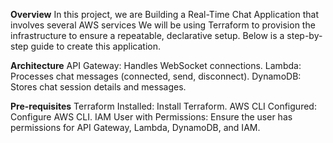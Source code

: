 **Overview**
In this project, we are Building a Real-Time Chat Application that involves several AWS services
We will be using Terraform to provision the infrastructure to ensure a repeatable, declarative setup. 
Below is a step-by-step guide to create this application.

**Architecture**
API Gateway: Handles WebSocket connections.
Lambda: Processes chat messages (connected, send, disconnect).
DynamoDB: Stores chat session details and messages.

**Pre-requisites**
Terraform Installed: Install Terraform.
AWS CLI Configured: Configure AWS CLI.
IAM User with Permissions: Ensure the user has permissions for API Gateway, Lambda, DynamoDB, and IAM.